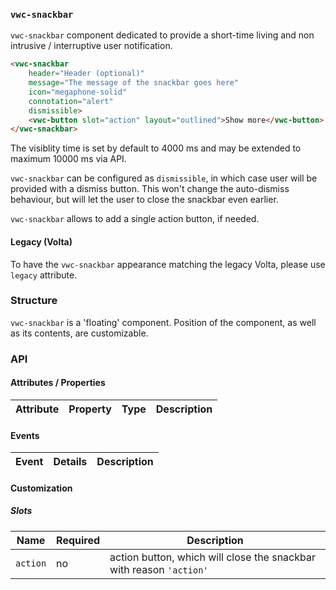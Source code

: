### `vwc-snackbar`

`vwc-snackbar` component dedicated to provide a short-time living and non intrusive / interruptive user notification.

```html
<vwc-snackbar
	header="Header (optional)"
	message="The message of the snackbar goes here"
	icon="megaphone-solid"
	connotation="alert"
	dismissible>
	<vwc-button slot="action" layout="outlined">Show more</vwc-button>
</vwc-snackbar>
```

The visiblity time is set by default to 4000 ms and may be extended to maximum 10000 ms via API.

`vwc-snackbar` can be configured as `dismissible`, in which case user will be provided with a dismiss button.
This won't change the auto-dismiss behaviour, but will let the user to close the snackbar even earlier.

`vwc-snackbar` allows to add a single action button, if needed.

#### Legacy (Volta)

To have the `vwc-snackbar` appearance matching the legacy Volta, please use `legacy` attribute.

### Structure

`vwc-snackbar` is a 'floating' component.
Position of the component, as well as its contents, are customizable.

### API

#### Attributes / Properties

| Attribute | Property | Type | Description |
|-----------|----------|------|-------------|

#### Events

| Event | Details | Description |
|-------|---------|-------------|

#### Customization

##### Slots

| Name      | Required | Description |
|-----------|----------|-------------|
| `action`  | no       | action button, which will close the snackbar with reason `'action'`
